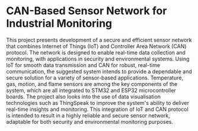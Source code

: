 # CAN-Based Sensor Network for Industrial Monitoring
This project presents development of a secure and efficient sensor network that combines Internet of Things (IoT) and Controller Area Network (CAN) protocol. The network is designed to enable real-time data collection and monitoring, with applications in security and environmental systems. Using IoT for smooth data transmission and CAN for robust, real-time communication, the suggested system intends to provide a dependable and secure solution for a variety of sensor-based applications. Temperature, gas, motion, and flame sensors are among the key components of the system, which are all integrated to STM32 and ESP32 microcontroller boards. The project also looks into the use of data visualisation technologies such as ThingSpeak to improve the system's ability to deliver real-time insights and monitoring. This integration of IoT and CAN protocol is intended to result in a highly reliable and secure sensor network, adaptable for both security and environmental monitoring purposes. 
